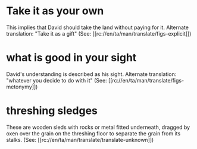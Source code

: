 # Take it as your own

This implies that David should take the land without paying for it. Alternate translation: "Take it as a gift" (See: [[rc://en/ta/man/translate/figs-explicit]])

# what is good in your sight

David's understanding is described as his sight. Alternate translation: "whatever you decide to do with it" (See: [[rc://en/ta/man/translate/figs-metonymy]])

# threshing sledges

These are wooden sleds with rocks or metal fitted underneath, dragged by oxen over the grain on the threshing floor to separate the grain from its stalks. (See: [[rc://en/ta/man/translate/translate-unknown]])

